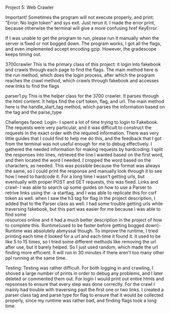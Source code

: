Project 5: Web Crawler

Important! Sometimes the program will not execute properly, and print: "Error: No login token" and sys exit. Just rerun it.
I made the error print, because otherwise the terminal will give a more confusing href KeyError.

If I was unable to get the program to run, please run it manually when the server is fixed or not bogged down. The program works,
I got all the flags, and even implemented accept encoding gzip. However, the gradescope keeps timing out.

3700crawler
This is the primary class of this project: it login into fakebook and crawls through each page to find the flags. The main method 
here is the run method, which does the login process, after which the program reaches the crawl method, which crawls through 
fakebook and accesses new links to find the flags

parser1.py
This is the helper class for the 3700 crawler. It parses through the html content. It helps find the csrf token, flag, and url.
The main method here is the handle_start_tag method, which parses the information based on the tag and the parse_type

Challenges faced:
Login-
I spent a lot of time trying to login to Fakebook. The requests were very particular, and it was difficult to construct the
requests in the exact order with the required information. There was very little guides that I could find to help me do this,
and the feedback that I got from the terminal was not useful enough for me to debug effectively. I gathered the needed 
information for making requests by hardcoding: I split the responses into lines, retrieved the line I wanted based on the first 
word, and then located the word I needed. I cropped the word based on the characters, as needed. This was possible because the 
format was always the same, so I could print the response and manually look through it to see how I need to hardcode it. For a 
long time I wasn't getting urls, but eventually with proper POST and GET requests, this was fixed. 
Links and crawl-
I was able to search up some guides on how to use a Parser to retrive links using the -a starttag, and I was able to replicate 
this for csrf token as well. when I saw the h3 tag for flag in the project description, I added that to the Parser class as well.
I had some trouble getting urls while traversing fakebook, but this part was easier for me because i was able to find some  
resources online and it had a much better description in the project of how to complete this. 
Runtime(used to be faster before getting bogged down)-
Runtime was absolutely abmyssal though. To improve the runtime, I tried printing each time it looked for a url and each time it 
found it. It used to be like 5 to 15 times, so I tried some different methods like removing the url after use, but it barely 
helped. So I just used random, which made the url finding more efficient. It will run in 30 minutes if there aren't too many other ppl running at the same time.

Testing:
Testing was rather difficult. For both logging in and crawling, I shoved a large number of prints in order to debug any problems, and I later deleted or commented them out. For login I would print out entire htmls and repsonses to ensure that every step was done correctly. For the crawl I mainly had trouble with traversing past the first one or two links. I created a parser class tag and parse type for flag to ensure that it would be collected properly, since my runtime was rather bad, and finding flags took a long time. 
